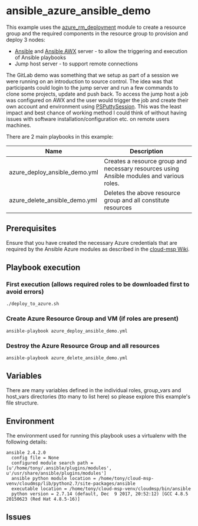 # ansible_azure_ansible_demo

This example uses the [azure_rm_deployment](http://docs.ansible.com/ansible/latest/azure_rm_deployment_module.html) module  to create a resource group and the required components in the resource group to provision and deploy 3 nodes:

- [Ansible](https://www.ansible.com/) and [Ansible AWX](https://github.com/ansible/awx) server - to allow the triggering and execution of Ansible playbooks
- Jump host server - to support remote connections

The GitLab demo was something that we setup as part of a session we were running on an introduction to source control.  The idea was that participants could login to the jump server and run a few commands to clone some projects, update and push back.  To access the jump host a job was configured on AWX and the user would trigger the job and create their own account and environment using [PSPuttySession](https://github.com/tonyskidmore/PSPuttySession).  This was the least impact and best chance of working method I could think of without having issues with software installation/configuration etc. on remote users machines.


There are 2 main playbooks in this example:

Name | Description
------------ | -------------
azure_deploy_ansible_demo.yml | Creates a resource group and necessary resources using Ansible modules and various roles.
azure_delete_ansible_demo.yml | Deletes the above resource group and all constitute resources

## Prerequisites

Ensure that you have created the necessary Azure credentials that are required by the Ansible Azure modules as described in the [cloud-msp Wiki](https://github.com/tonyskidmore/cloud-msp/wiki/cloud-msp).  

## Playbook execution

### First execution (allows required roles to be downloaded first to avoid errors)
```
./deploy_to_azure.sh
```

### Create Azure Resource Group and VM (if roles are present)
```
ansible-playbook azure_deploy_ansible_demo.yml
```

### Destroy the Azure Resource Group and all resources
```
ansible-playbook azure_delete_ansible_demo.yml
```

## Variables
There are many variables defined in the individual roles, group_vars and host_vars directories (tto many to list here) so please explore this example's file structure.

## Environment
The environment used for running this playbook uses a virtualenv with the following details:  

```
ansible 2.4.2.0
  config file = None
  configured module search path = [u'/home/tony/.ansible/plugins/modules', u'/usr/share/ansible/plugins/modules']
  ansible python module location = /home/tony/cloud-msp-venv/cloudmsp/lib/python2.7/site-packages/ansible
  executable location = /home/tony/cloud-msp-venv/cloudmsp/bin/ansible
  python version = 2.7.14 (default, Dec  9 2017, 20:52:12) [GCC 4.8.5 20150623 (Red Hat 4.8.5-16)]

```

## Issues

